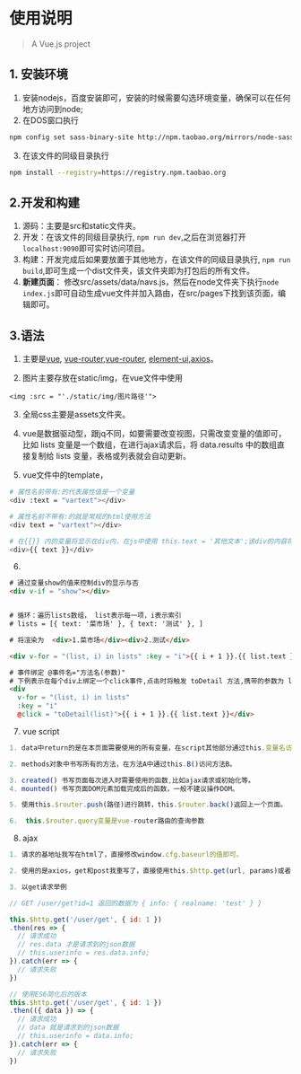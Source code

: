 # 使用说明

> A Vue.js project

## 1. 安装环境

1.  安装nodejs，百度安装即可，安装的时候需要勾选环境变量，确保可以在任何地方访问到node;
2.  在DOS窗口执行 
```bash
npm config set sass-binary-site http://npm.taobao.org/mirrors/node-sass
```
3.  在该文件的同级目录执行
```bash
npm install --registry=https://registry.npm.taobao.org
```

## 2.开发和构建

1.  源码：主要是src和static文件夹。
2.  开发：在该文件的同级目录执行, ``` npm run dev ```,之后在浏览器打开``` localhost:9090 ```即可实时访问项目。
3.  构建：开发完成后如果要放置于其他地方，在该文件的同级目录执行, ``` npm run build ```,即可生成一个dist文件夹，该文件夹即为打包后的所有文件。
4. <b>新建页面</b>： 修改src/assets/data/navs.js，然后在node文件夹下执行``` node index.js ```即可自动生成vue文件并加入路由，在src/pages下找到该页面，编辑即可。

## 3.语法

1.  主要是[vue](https://cn.vuejs.org/v2/guide/), [vue-router](https://router.vuejs.org/zh/),[vue-router](https://router.vuejs.org/zh/), [element-ui](http://element-cn.eleme.io/#/zh-CN/component/installation),[axios](https://github.com/axios/axios)。

2. 图片主要存放在static/img，在vue文件中使用
```
<img :src = "'./static/img/图片路径'">
```

3. 全局css主要是assets文件夹。

4. vue是数据驱动型，跟jq不同，如要需要改变视图，只需改变变量的值即可，比如 lists 变量是一个数组，在进行ajax请求后，将 data.results 中的数组直接复制给 lists 变量，表格或列表就会自动更新。


5. vue文件中的template，
```bash
# 属性名前带有:的代表属性值是一个变量
<div :text = "vartext"></div>

# 属性名前不带有:的就是常规的html使用方法
<div text = "vartext"></div>

# 在{{}} 内的变量将显示在div内，在js中使用 this.text = '其他文本';该div的内容将自动更新
<div>{{ text }}</div>

```

6. 
``` html
# 通过变量show的值来控制div的显示与否
<div v-if = "show"></div>


# 循环：遍历lists数组， list表示每一项，i表示索引
# lists = [{ text: '菜市场' }, { text: '测试' }, ]

# 将渲染为  <div>1.菜市场</div><div>2.测试</div>

<div v-for = "(list, i) in lists" :key = "i">{{ i + 1 }}.{{ list.text }}</div>

# 事件绑定 @事件名="方法名(参数)"
# 下例表示在每个div上绑定一个click事件,点击时将触发 toDetail 方法,携带的参数为 lists变量。
<div 
  v-for = "(list, i) in lists" 
  :key = "i"
  @click = "toDetail(list)">{{ i + 1 }}.{{ list.text }}</div>
```

7.  vue script
``` javascript
1. data中return的是在本页面需要使用的所有变量，在script其他部分通过this.变量名访问，在template中省略this；变量必须先进行声明

2. methods对象中书写所有的方法，在方法A中通过this.B()访问方法B。

3. created() 书写页面每次进入时需要使用的函数,比如ajax请求或初始化等。
4. mounted() 书写页面DOM元素加载完成后的函数，一般不建议操作DOM。

5. 使用this.$router.push(路径)进行跳转，this.$router.back()返回上一个页面。

6.  this.$router.query变量是vue-router路由的查询参数
```

8. ajax

``` javascript
1. 请求的基地址我写在html了，直接修改window.cfg.baseurl的值即可。

2. 使用的是axios，get和post我重写了，直接使用this.$http.get(url, params)或者this.$http.post(url, params)

3. 以get请求举例

// GET /user/get?id=1 返回的数据为 { info: { realname: 'test' } }

this.$http.get('/user/get', { id: 1 })
.then(res => {
  // 请求成功
  // res.data 才是请求到的json数据
  // this.userinfo = res.data.info;
}).catch(err => {
  // 请求失败
})

// 使用ES6简化后的版本
this.$http.get('/user/get', { id: 1 })
.then(({ data }) => {
  // 请求成功
  // data 就是请求到的json数据
  // this.userinfo = data.info;
}).catch(err => {
  // 请求失败
})
```
